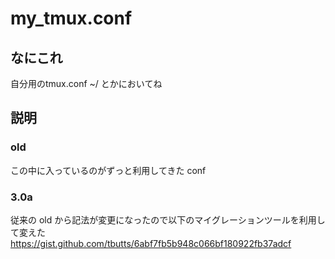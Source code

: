 # my_tmux.conf

## なにこれ
自分用のtmux.conf
~/ とかにおいてね

## 説明
### old
この中に入っているのがずっと利用してきた conf

### 3.0a
従来の old から記法が変更になったので以下のマイグレーションツールを利用して変えた
https://gist.github.com/tbutts/6abf7fb5b948c066bf180922fb37adcf